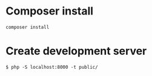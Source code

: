# Composer install
```
composer install
```

# Create development server
```
$ php -S localhost:8000 -t public/
```